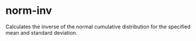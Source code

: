 # norm-inv
Calculates the inverse of the normal cumulative distribution for the specified mean and standard deviation.
